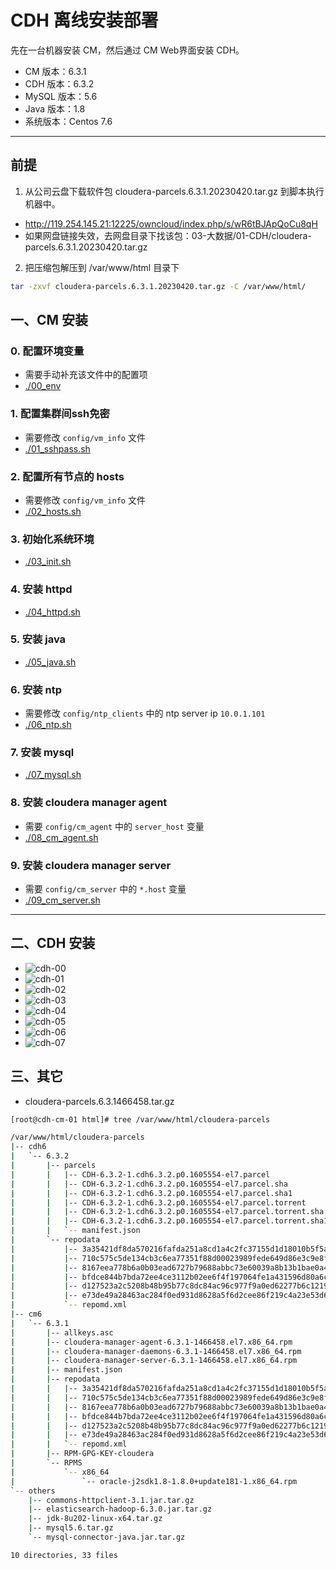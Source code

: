 # CDH 离线安装部署

先在一台机器安装 CM，然后通过 CM Web界面安装 CDH。

- CM 版本：6.3.1
- CDH 版本：6.3.2
- MySQL 版本：5.6
- Java 版本：1.8
- 系统版本：Centos 7.6

*****

## 前提

1. 从公司云盘下载软件包 cloudera-parcels.6.3.1.20230420.tar.gz 到脚本执行机器中。
- http://119.254.145.21:12225/owncloud/index.php/s/wR6tBJApQoCu8qH
- 如果网盘链接失效，去网盘目录下找该包：03-大数据/01-CDH/cloudera-parcels.6.3.1.20230420.tar.gz

2. 把压缩包解压到 /var/www/html 目录下
```bash
tar -zxvf cloudera-parcels.6.3.1.20230420.tar.gz -C /var/www/html/
```

## 一、CM 安装

### 0. 配置环境变量
- 需要手动补充该文件中的配置项
- [./00_env](./00_env)

### 1. 配置集群间ssh免密
- 需要修改 `config/vm_info` 文件
- [./01_sshpass.sh](./01_sshpass.sh)

### 2. 配置所有节点的 hosts
- 需要修改 `config/vm_info` 文件
- [./02_hosts.sh](./02_hosts.sh)

### 3. 初始化系统环境
- [./03_init.sh](./03_init.sh)

### 4. 安装 httpd
- [./04_httpd.sh](./04_httpd.sh)

### 5. 安装 java
- [./05_java.sh](./05_java.sh)

### 6. 安装 ntp
- 需要修改 `config/ntp_clients` 中的 ntp server ip `10.0.1.101`
- [./06_ntp.sh](./06_ntp.sh)

### 7. 安装 mysql
- [./07_mysql.sh](./07_mysql.sh)

### 8. 安装 cloudera manager agent
- 需要 `config/cm_agent` 中的 `server_host` 变量
- [./08_cm_agent.sh](./08_cm_agent.sh)

### 9. 安装 cloudera manager server
- 需要 `config/cm_server` 中的 `*.host` 变量
- [./09_cm_server.sh](./09_cm_server.sh)

*****

## 二、CDH 安装

- ![cdh-00](./images/cdh-00.png)
- ![cdh-01](./images/cdh-01.png)
- ![cdh-02](./images/cdh-02.png)
- ![cdh-03](./images/cdh-03.png)
- ![cdh-04](./images/cdh-04.png)
- ![cdh-05](./images/cdh-05.png)
- ![cdh-06](./images/cdh-06.png)
- ![cdh-07](./images/cdh-07.png)


## 三、其它
- cloudera-parcels.6.3.1466458.tar.gz

```bash
[root@cdh-cm-01 html]# tree /var/www/html/cloudera-parcels

/var/www/html/cloudera-parcels
|-- cdh6
|   `-- 6.3.2
|       |-- parcels
|       |   |-- CDH-6.3.2-1.cdh6.3.2.p0.1605554-el7.parcel
|       |   |-- CDH-6.3.2-1.cdh6.3.2.p0.1605554-el7.parcel.sha
|       |   |-- CDH-6.3.2-1.cdh6.3.2.p0.1605554-el7.parcel.sha1
|       |   |-- CDH-6.3.2-1.cdh6.3.2.p0.1605554-el7.parcel.torrent
|       |   |-- CDH-6.3.2-1.cdh6.3.2.p0.1605554-el7.parcel.torrent.sha
|       |   |-- CDH-6.3.2-1.cdh6.3.2.p0.1605554-el7.parcel.torrent.sha1
|       |   `-- manifest.json
|       `-- repodata
|           |-- 3a35421df8da570216fafda251a8cd1a4c2fc37155d1d18010b5f5a46bdc0a5d-primary.xml.gz
|           |-- 710c575c5de134cb3c6ea77351f88d00023989fede649d86e3c9e8ff50cb682d-primary.sqlite.bz2
|           |-- 8167eea778b6a0b03ead6727b79688abbc73e60039a8b13b1bae0a4733859101-filelists.sqlite.bz2
|           |-- bfdce844b7bda72ee4ce3112b02ee6f4f197064fe1a431596d80a6c35a615e43-filelists.xml.gz
|           |-- d127523a2c5208b48b95b77c8dc84ac96c977f9a0ed62277b6c121940f4df9c8-other.sqlite.bz2
|           |-- e73de49a28463ac284f0ed931d8628a5f6d2cee86f219c4a23e53d6c2a0516af-other.xml.gz
|           `-- repomd.xml
|-- cm6
|   `-- 6.3.1
|       |-- allkeys.asc
|       |-- cloudera-manager-agent-6.3.1-1466458.el7.x86_64.rpm
|       |-- cloudera-manager-daemons-6.3.1-1466458.el7.x86_64.rpm
|       |-- cloudera-manager-server-6.3.1-1466458.el7.x86_64.rpm
|       |-- manifest.json
|       |-- repodata
|       |   |-- 3a35421df8da570216fafda251a8cd1a4c2fc37155d1d18010b5f5a46bdc0a5d-primary.xml.gz
|       |   |-- 710c575c5de134cb3c6ea77351f88d00023989fede649d86e3c9e8ff50cb682d-primary.sqlite.bz2
|       |   |-- 8167eea778b6a0b03ead6727b79688abbc73e60039a8b13b1bae0a4733859101-filelists.sqlite.bz2
|       |   |-- bfdce844b7bda72ee4ce3112b02ee6f4f197064fe1a431596d80a6c35a615e43-filelists.xml.gz
|       |   |-- d127523a2c5208b48b95b77c8dc84ac96c977f9a0ed62277b6c121940f4df9c8-other.sqlite.bz2
|       |   |-- e73de49a28463ac284f0ed931d8628a5f6d2cee86f219c4a23e53d6c2a0516af-other.xml.gz
|       |   `-- repomd.xml
|       |-- RPM-GPG-KEY-cloudera
|       `-- RPMS
|           `-- x86_64
|               `-- oracle-j2sdk1.8-1.8.0+update181-1.x86_64.rpm
`-- others
    |-- commons-httpclient-3.1.jar.tar.gz
    |-- elasticsearch-hadoop-6.3.0.jar.tar.gz
    |-- jdk-8u202-linux-x64.tar.gz
    |-- mysql5.6.tar.gz
    `-- mysql-connector-java.jar.tar.gz

10 directories, 33 files
```
